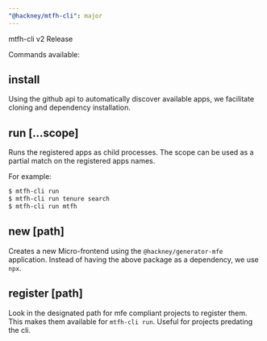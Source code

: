 ```yaml
---
"@hackney/mtfh-cli": major
---
```


mtfh-cli v2 Release

Commands available:

## install

Using the github api to automatically discover available apps, we facilitate cloning and
dependency installation.

## run [...scope]

Runs the registered apps as child processes. The scope can be used as a partial match on
the registered apps names.

For example:

```bash
$ mtfh-cli run
$ mtfh-cli run tenure search
$ mtfh-cli run mtfh
```

## new [path]

Creates a new Micro-frontend using the `@hackney/generator-mfe` application. Instead of
having the above package as a dependency, we use `npx`.

## register [path]

Look in the designated path for mfe compliant projects to register them. This makes them
available for `mtfh-cli run`. Useful for projects predating the cli.
